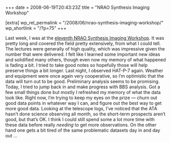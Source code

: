 +++
date = 2008-06-19T20:43:23Z
title = "NRAO Synthesis Imaging Workshop"

[extra]
wp_rel_permalink = "/2008/06/nrao-synthesis-imaging-workshop/"
wp_shortlink = "/?p=75"
+++

Last week, I was at the [eleventh NRAO Synthesis Imaging
Workshop](http://www.aoc.nrao.edu/events/synthesis/2008/). It was pretty long
and covered the field pretty extensively, from what I could tell. The lectures
were generally of high quality, which was impressive given the number that
were delivered. I felt like I learned some important new ideas and solidified
many others, though even now my memory of what happened is fading a bit. I
tried to take good notes so hopefully those will help preserve things a bit
longer.  Last night, I observed HAT-P-7 again. Weather and equipment were once
again very cooperative, so I’m optimistic that the data will turn out to be
good. Preliminary analysis seems to be promising.  Today, I tried to jump back
in and make progress with BBS analysis. Got a few small things done but mostly
I refreshed my memory of what the data look like. Right now, I’m trying to
keep my eyes on the prize — churn out good data points in whatever way I can,
and figure out the best way to get more good data. Looking at the telescope
logs, I’ve noticed that the ATA hasn’t done science observing all month, so
the short-term prospects aren’t good, but that’s OK. I think I could still
spend some a lot more time with these data before really _needing_ to get more
observations. On the other hand one gets a bit tired of the same problematic
datasets day in and day out …
